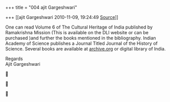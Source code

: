+++
title = "004 ajit Gargeshwari"

+++
[[ajit Gargeshwari	2010-11-09, 19:24:49 [Source](https://groups.google.com/g/samskrita/c/d8OA7E-7WOU)]]



One can read Volume 6 of The Cultural Heritage of India published by Ramakrishna Mission (This is available on the DLI website or can be purchased )and further the books mentioned in the bibliography. Indian Academy of Science publishes a Journal Titled Journal of the History of Science. Several books are available at [archive.org](http://archive.org) or digital library of India.  
  
Regards  
Ajit Gargeshwari  
  







